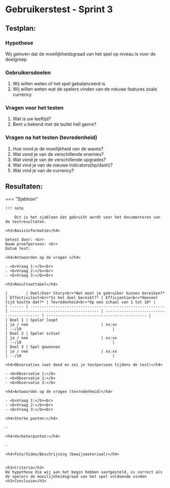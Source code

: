 # Gebruikerstest - Sprint 3

## Testplan:

### Hypothese

Wij geloven dat de moeilijkheidsgraad van het spel op niveau is voor de doelgroep

### Gebruikersdoelen

1. Wij willen weten of het spel gebalanceerd is
2. Wij willen weten wat de spelers vinden van de nieuwe features zoals currency

### Vragen voor het testen

1. Wat is uw leeftijd?
2. Bent u bekend met de bullet hell genre?

### Vragen na het testen (tevredenheid)

1. Hoe vond je de moeilijkheid van de waves?
2. Wat vond je van de verschillende enemies?
3. Wat vond je van de verschillende upgrades?
4. Wat vind je van de nieuwe indicators(hp/dash)?
5. Wat vind je van de currency?


## Resultaten:

=== "Sjabloon"

    !!! note

        Dit is het sjabloon dat gebruikt wordt voor het documenteren van de testresultaten.

    <h3>Basisinformatie</h4>

    Getest door: <br>
    Naam proefpersoon: <br>
    Datum test:

    <h4>Antwoorden op de vragen </h4>

    - <b>Vraag 1:</b><br>
    - <b>Vraag 2:</b><br>
    - <b>Vraag 3:</b><br>

    <h3>Resultaattabel</h4>

    |        | Doel/User Story<br>*Wat moet je gebruiker kunnen bereiken?* | Effectiviteit<br>*Is het doel bereikt?* | Efficientie<br>*Hoeveel tijd kostte dat?* | Tevredenheid<br>*Op een schaal van 1 tot 10* |
    | ------ | ----------------------------------------------------------- | --------------------------------------- | ----------------------------------------- | -------------------------------------------- |
    | Doel 1 | Speler loopt                                                | ja / nee                                | xx:xx                                     | --/10                                        |
    | Doel 2 | Speler schiet                                               | ja / nee                                | xx:xx                                     | --/10                                        |
    | Doel 3 | Spel gewonnen                                               | ja / nee                                | xx:xx                                     | --/10                                        |

    <h4>Observaties (wat deed en zei je testpersoon tijdens de test)</h4>
    
    - <b>Observatie 1:</b>
    - <b>Observatie 2:</b>
    - <b>Observatie 3:</b>

    <h4>Antwoorden op de vragen (tevredenheid)</h4>

    - <b>Vraag 1:</b><br>
    - <b>Vraag 2:</b><br>
    - <b>Vraag 3:</b><br>

    <h4>Sterke punten:</h4>

    - 

    <h4>Verbeterpunten:</h4>

    - 

    <h4>Foto/Video/Beschrijving (bewijsmateriaal)</h4>


    <h3>Criteria</h3>
    De hypothese die wij aan het begin hebben vastgesteld, is correct als de spelers de moeilijkheidsgraad van het spel voldoende vinden
    <h3>Conclusie</h3>